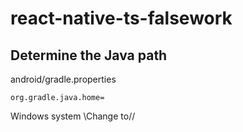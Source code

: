 # react-native-ts-falsework

## Determine the Java path

android/gradle.properties

`org.gradle.java.home=`

Windows system \Change to//
